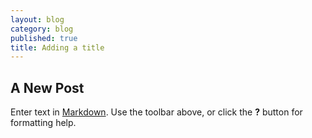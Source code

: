 ```yaml
---
layout: blog
category: blog
published: true
title: Adding a title
---
```



## A New Post

Enter text in [Markdown](http://daringfireball.net/projects/markdown/). Use the toolbar above, or click the **?** button for formatting help.
